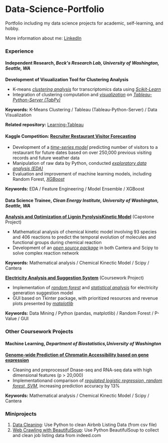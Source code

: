 # Data-Science-Portfolio
Portfolio including my data science projects for academic, self-learning, and hobby.

More information about me: [LinkedIn](https://www.linkedin.com/in/jiayuan-vivian-guo-36ab70a4/)



### <p>**Experience**

#### Independent Research, *Beck's Research Lab, University of Washington, Seattle, WA*

**Development of Visualization Tool for Clustering Analysis**

- K-means <u>*clustering analysis*</u> for transcriptomics data using <u>*Scikit-Learn*</u>
- Integration of clustering computation and <u>*visualization*</u> on <u>*Tableau-Python-Server (TabPy)*</u>

**Keywords:** K-Means Clustering / Tableau (Tableau-Python-Server) / Data Visualization

**Related repository:** [Learning-Tableau](https://github.com/JiayuanGuo/Learning-Tableau)



#### **Kaggle Competition: [Recruiter Restaurant Visitor Forecasting](https://github.com/JiayuanGuo/Kaggle-RecruitRestaurantVisitorForecasting)** 

- Development of a <u>*time-series model*</u> predicting number of visitors to a restaurant for future dates based on over 250,000 previous visiting records and future weather data
- Manipulation of raw data by Python, conducted <u>*exploratory data analysis (EDA)*</u>
- Evaluation and improvement of machine learning models, including Random Forest, <u>*XGBoost*</u>

**Keywords:** EDA / Feature Engineering / Model Ensemble / XGBoost 



#### **Data Science Trainee**, *Clean Energy Institute, University of Washington, Seattle, WA*

**[Analysis and Optimization of Lignin PyrolysisKinetic Model](https://github.com/JiayuanGuo/Ligpy-Cantera)**  (Capstone Project)

- Mathematical analysis of chemical kinetic model involving 93 species and 406 reactions to predict the temporal evolution of molecules and functional groups during chemical reaction
- Development of an <u>*open source package*</u> in both Cantera and Scipy to solve complex reaction network

**Keywords:** Mathematical analysis /  Chemical Kinectic Model / Scipy / Cantera

**[Electricity Analysis and Suggestion System]((https://github.com/JiayuanGuo/EASE-Project))** (Coursework Project)

- Implementation of <u>*random forest*</u> and <u>*statistical analysis*</u> for electricity generation suggestion model
- GUI based on Tkinter package, with prioritized resources and revenue plots presented by <u>*matplotlib*</u> 

**Keywords:** Data Mining / Python (pandas, matplotlib) / Random Forest / P-Value / GUI



### <p>Other Coursework Projects

#### **Machine Learning**, *Department of Biostatistics,University of Washington*

**[Genome-wide Prediction of Chromatin Accessibility based on gene expression](https://github.com/JiayuanGuo/Machine-Learning-Methods-biost/tree/master/ClassProject)**

* Cleaning and preprocessof Dnase-seq and RNA-seq data with high dimensional features (p > 20,000)
* Implementationand comparison of <u>*regulated logistic regression, random forest, SVM*</u>, increasing prediction accuracy by 13%

**Keywords:** Mathematical analysis /  Chemical Kinectic Model / Scipy / Cantera





### <p>Miniprojects

1. [Data Cleaning](https://github.com/JiayuanGuo/Data-Science-Portfolio/tree/master/Miniprojects/1.Data_Cleaning_AIrbnb_Listing): Use Python to clean Airbnb Listing Data (from csv file)
2. [Web Crawling with BeautifulSoup](https://github.com/JiayuanGuo/Data-Science-Portfolio/tree/master/Miniprojects/2.Web_Crawling_Indeed_Jobs): Use Python BeautifulSoup to collect and clean job listing data from indeed.com